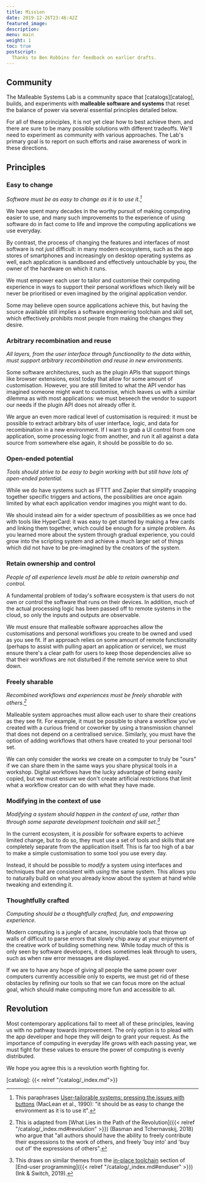 ```yaml
---
title: Mission
date: 2019-12-26T23:46:42Z
featured_image:
description:
menu: main
weight: 1
toc: true
postscript:
  Thanks to Ben Robbins for feedback on earlier drafts.
---
```


## Community

The Malleable Systems Lab is a community space that [catalogs][catalog], builds,
and experiments with **malleable software and systems** that reset the balance
of power via several essential principles detailed below.

For all of these principles, it is not yet clear how to best achieve them, and
there are sure to be many possible solutions with different tradeoffs. We'll
need to experiment as community with various approaches. The Lab's
primary goal is to report on such efforts and raise awareness of work in these
directions.

## Principles

### Easy to change

_Software must be as easy to change as it is to use it.[^1]_

We have spent many decades in the worthy pursuit of making computing easier to
use, and many such improvements to the experience of using software do in fact
come to life and improve the computing applications we use everyday.

By contrast, the process of changing the features and interfaces of most
software is not _just_ difficult: in many modern ecosystems, such as
the app stores of smartphones and increasingly on desktop operating systems as
well, each application is sandboxed and effectively untouchable by you, the
owner of the hardware on which it runs.

We must empower each user to tailor and customise their computing experience in
ways to support their personal workflows which likely will be never be
prioritised or even imagined by the original application vendor.

Some may believe open source applications achieve this, but having the source
available still implies a software engineering toolchain and skill set, which
effectively prohibits most people from making the changes they desire.

### Arbitrary recombination and reuse

_All layers, from the user interface through functionality to the data
within, must support arbitrary recombination and reuse in new environments._

Some software architectures, such as the plugin APIs that support things like
browser extensions, exist today that allow for some amount of customisation.
However, you are still limited to what the API vendor has imagined someone might
want to customise, which leaves us with a similar dilemma as with most
applications: we must beseech the vendor to support our needs if the plugin API
does not already offer it.

We argue an even more radical level of customisation is required: it must be
possible to extract arbitrary bits of user interface, logic, and data for
recombination in a new environment. If I want to grab a UI control from one
application, some processing logic from another, and run it all against a data
source from somewhere else again, it should be possible to do so.

### Open-ended potential

_Tools should strive to be easy to begin working with but still have lots of
open-ended potential._

While we do have systems such as IFTTT and Zapier that simplify snapping
together specific triggers and actions, the possibilities are once again limited
by what each application vendor imagines you might want to do.

We should instead aim for a wider spectrum of possibilities as we once had with
tools like HyperCard: it was easy to get started by making a few cards and
linking them together, which could be enough for a simple problem. As you
learned more about the system through gradual experience, you could grow into
the scripting system and achieve a much larger set of things which did not have
to be pre-imagined by the creators of the system.

### Retain ownership and control

_People of all experience levels must be able to retain ownership and control._

A fundamental problem of today's software ecosystem is that users do not own or
control the software that runs on their devices. In addition, much of the actual
processing logic has been passed off to remote systems in the cloud, so only the
inputs and outputs are observable.

We must ensure that malleable software approaches allow the customisations and
personal workflows you create to be owned and used as you see fit. If an
approach relies on some amount of remote functionality (perhaps to assist with
pulling apart an application or service), we must ensure there's a clear path
for users to keep those dependencies alive so that their workflows are not
disturbed if the remote service were to shut down.

### Freely sharable

_Recombined workflows and experiences must be freely sharable with others.[^2]_

Malleable system approaches must allow each user to share their creations as
they see fit. For example, it must be possible to share a workflow you've
created with a curious friend or coworker by using a transmission channel that
does not depend on a centralised service. Similarly, you must have the option of
adding workflows that others have created to your personal tool set.

We can only consider the works we create on a computer to truly be "ours" if we
can share them in the same ways you share physical tools in a workshop. Digital
workflows have the lucky advantage of being easily copied, but we must ensure we
don't create artificial restrictions that limit what a workflow creator can do
with what they have made.

### Modifying in the context of use

_Modifying a system should happen in the context of use, rather than through
some separate development toolchain and skill set.[^3]_

In the current ecosystem, it is _possible_ for software experts to achieve
limited change, but to do so, they must use a set of tools and skills that are
completely separate from the application itself. This is far too high of a bar
to make a simple customisation to some tool you use every day.

Instead, it should be possible to _modify_ a system using interfaces and
techniques that are consistent with _using_ the same system. This allows you to
naturally build on what you already know about the system at hand while tweaking
and extending it.

### Thoughtfully crafted

_Computing should be a thoughtfully crafted, fun, and empowering experience._

Modern computing is a jungle of arcane, inscrutable tools that throw up walls of
difficult to parse errors that slowly chip away at your enjoyment of the
creative work of building something new. While today much of this is only seen
by software developers, it does sometimes leak through to users, such as when
raw error messages are displayed.

If we are to have any hope of giving all people the same power over computers
currently accessible only to experts, we must get rid of these obstacles by
refining our tools so that we can focus more on the actual goal, which should
make computing more fun and accessible to all.

## Revolution

Most contemporary applications fail to meet all of these principles, leaving us
with no pathway towards improvement. The only option is to plead with the app
developer and hope they will deign to grant your request. As the importance of
computing in everyday life grows with each passing year, we must fight for these
values to ensure the power of computing is evenly distributed.

We hope you agree this is a revolution worth fighting for.

[catalog]: {{< relref "/catalog/_index.md">}}

[^1]: This paraphrases [User-tailorable systems: pressing the issues with
buttons](https://dl.acm.org/citation.cfm?doid=97243.97271) (MacLean et al.,
1990): "it should be as easy to change the environment as it is to use it".
[^2]: This is adapted from [What Lies in the Path of the Revolution]({{< relref
"/catalog/_index.md#revolution" >}}) (Basman and Tchernavskij, 2018) who argue
that "all authors should have the ability to freely contribute their expressions
to the work of others, and freely 'buy into' and 'buy out of' the expressions
of others".
[^3]: This draws on similar themes from the [in-place
toolchain](https://www.inkandswitch.com/end-user-programming.html#in-place-toolchain)
section of [End-user programming]({{< relref "/catalog/_index.md#enduser" >}})
(Ink & Switch, 2019).
